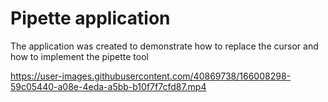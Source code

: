 # Pipette application

The application was created to demonstrate how to replace the cursor and how to implement the pipette tool


https://user-images.githubusercontent.com/40869738/166008298-59c05440-a08e-4eda-a5bb-b10f7f7cfd87.mp4
